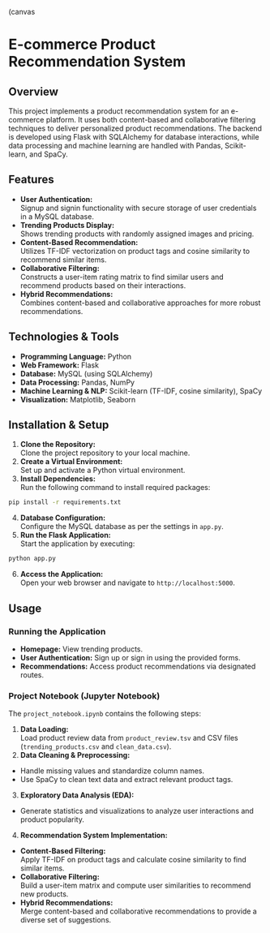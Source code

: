 (canvas
# E-commerce Product Recommendation System

## Overview
This project implements a product recommendation system for an e-commerce platform. It uses both content-based and collaborative filtering techniques to deliver personalized product recommendations. The backend is developed using Flask with SQLAlchemy for database interactions, while data processing and machine learning are handled with Pandas, Scikit-learn, and SpaCy.

## Features
- **User Authentication:**  
  Signup and signin functionality with secure storage of user credentials in a MySQL database.
- **Trending Products Display:**  
  Shows trending products with randomly assigned images and pricing.
- **Content-Based Recommendation:**  
  Utilizes TF-IDF vectorization on product tags and cosine similarity to recommend similar items.
- **Collaborative Filtering:**  
  Constructs a user-item rating matrix to find similar users and recommend products based on their interactions.
- **Hybrid Recommendations:**  
  Combines content-based and collaborative approaches for more robust recommendations.

## Technologies & Tools
- **Programming Language:** Python
- **Web Framework:** Flask
- **Database:** MySQL (using SQLAlchemy)
- **Data Processing:** Pandas, NumPy
- **Machine Learning & NLP:** Scikit-learn (TF-IDF, cosine similarity), SpaCy
- **Visualization:** Matplotlib, Seaborn

## Installation & Setup
1. **Clone the Repository:**  
   Clone the project repository to your local machine.
2. **Create a Virtual Environment:**  
   Set up and activate a Python virtual environment.
3. **Install Dependencies:**  
   Run the following command to install required packages:
```bash
pip install -r requirements.txt
```
4. **Database Configuration:**  
Configure the MySQL database as per the settings in `app.py`.
5. **Run the Flask Application:**  
Start the application by executing:
```bash
python app.py
```


6. **Access the Application:**  
Open your web browser and navigate to `http://localhost:5000`.

## Usage

### Running the Application
- **Homepage:** View trending products.
- **User Authentication:** Sign up or sign in using the provided forms.
- **Recommendations:** Access product recommendations via designated routes.

### Project Notebook (Jupyter Notebook)
The `project_notebook.ipynb` contains the following steps:
1. **Data Loading:**  
Load product review data from `product_review.tsv` and CSV files (`trending_products.csv` and `clean_data.csv`).
2. **Data Cleaning & Preprocessing:**  
- Handle missing values and standardize column names.
- Use SpaCy to clean text data and extract relevant product tags.
3. **Exploratory Data Analysis (EDA):**  
- Generate statistics and visualizations to analyze user interactions and product popularity.
4. **Recommendation System Implementation:**  
- **Content-Based Filtering:**  
  Apply TF-IDF on product tags and calculate cosine similarity to find similar items.
- **Collaborative Filtering:**  
  Build a user-item matrix and compute user similarities to recommend new products.
- **Hybrid Recommendations:**  
  Merge content-based and collaborative recommendations to provide a diverse set of suggestions.

